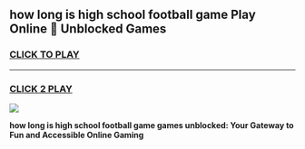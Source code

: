 
## how long is high school football game Play Online 👋 Unblocked Games
<h3>
<a href="https://news.freeplayer.one?title=how_long_is_high_school_football_game&ref=17GH">CLICK TO PLAY</a></h3>
<hr>

<h3>
<a href="https://news.freeplayer.one?title=how_long_is_high_school_football_game&ref=17GH">CLICK 2 PLAY</a>
  
</h3>

<a href="https://news.freeplayer.one?title=how_long_is_high_school_football_game&ref=17GH/"><img src="https://clearcache.store/games.png"></a>


**how long is high school football game games unblocked: Your Gateway to Fun and Accessible Online Gaming**
